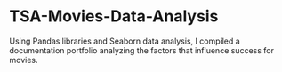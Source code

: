 # TSA-Movies-Data-Analysis
Using Pandas libraries and Seaborn data analysis, I compiled a documentation portfolio analyzing the factors that influence success for movies.
